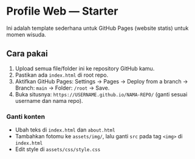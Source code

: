 # Profile Web — Starter
Ini adalah template sederhana untuk GitHub Pages (website statis) untuk momen wisuda.

## Cara pakai
1. Upload semua file/folder ini ke repository GitHub kamu.
2. Pastikan ada `index.html` di root repo.
3. Aktifkan GitHub Pages: Settings → Pages → Deploy from a branch → Branch: `main` → Folder: `/root` → Save.
4. Buka situsnya: `https://USERNAME.github.io/NAMA-REPO/` (ganti sesuai username dan nama repo).

### Ganti konten
- Ubah teks di `index.html` dan `about.html`
- Tambahkan fotomu ke `assets/img/`, lalu ganti `src` pada tag `<img>` di `index.html`
- Edit style di `assets/css/style.css`
